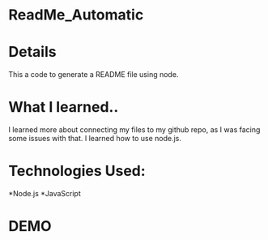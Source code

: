 # ReadMe_Automatic
# Details
This a code to generate a README file using node.

# What I learned..
I learned more about connecting my files to my github repo, as I was facing some issues with that.
I learned how to use node.js.

# Technologies Used:
*Node.js
*JavaScript

# DEMO



